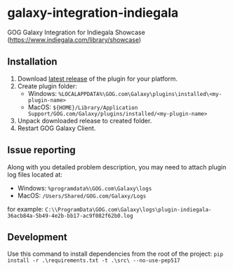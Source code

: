 # galaxy-integration-indiegala

GOG Galaxy Integration for Indiegala Showcase (https://www.indiegala.com/library/showcase)


## Installation
1. Download [latest release](https://github.com/jakopo87/galaxy-integration-indiegala) of the plugin for your platform.
2. Create plugin folder:
	- Windows: `%LOCALAPPDATA%\GOG.com\Galaxy\plugins\installed\<my-plugin-name>`
	- MacOS: `${HOME}/Library/Application Support/GOG.com/Galaxy/plugins/installed/<my-plugin-name>`
3. Unpack downloaded release to created folder.
4. Restart GOG Galaxy Client.

## Issue reporting
Along with you detailed problem description, you may need to attach plugin log files located at:
- Windows: `%programdata%\GOG.com\Galaxy\logs`
- MacOS: `/Users/Shared/GOG.com/Galaxy/Logs`

for example:
`C:\\ProgramData\GOG.com\Galaxy\logs\plugin-indiegala-36acb84a-5b49-4e2b-bb17-ac9f082f62b0.log`

## Development

Use this command to install dependencies from the root of the project:
`pip install -r .\requirements.txt -t .\src\ --no-use-pep517`
